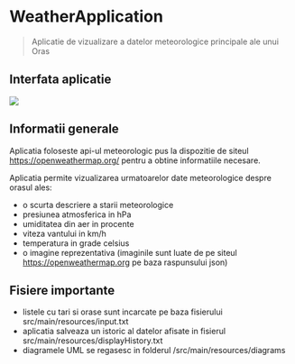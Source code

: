 # WeatherApplication

> Aplicatie de vizualizare a datelor meteorologice principale ale unui Oras

## Interfata aplicatie
![](https://github.com/Vlijia/WeatherApplication/tree/main/src/main/resources/icons/weatherAppImg.JPG)

## Informatii generale

Aplicatia foloseste api-ul meteorologic pus la dispozitie de siteul https://openweathermap.org/ pentru
a obtine informatiile necesare.

Aplicatia permite vizualizarea urmatoarelor date meteorologice despre orasul ales:

- o scurta descriere a starii meteorologice
- presiunea atmosferica in hPa
- umiditatea din aer in procente
- viteza vantului in km/h
- temperatura in grade celsius
- o imagine reprezentativa (imaginile sunt luate de pe siteul https://openweathermap.org pe baza raspunsului json)

## Fisiere importante

- listele cu tari si orase sunt incarcate pe baza fisierului src/main/resources/input.txt
- aplicatia salveaza un istoric al datelor afisate in fisierul src/main/resources/displayHistory.txt
- diagramele UML se regasesc in folderul /src/main/resources/diagrams
